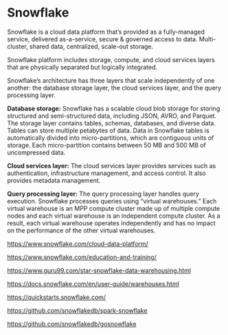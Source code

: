 # Snowflake


Snowflake is a cloud data platform that’s provided as a fully-managed service, delivered as-a-service, secure & governed access to data. Multi-cluster, shared data, centralized, scale-out storage.

Snowflake platform includes storage, compute, and cloud services layers that are physically separated but logically integrated.

Snowflake’s architecture has three layers that scale independently of one another: the database storage layer, the cloud services layer, and the query processing layer.

**Database storage:** Snowflake has a scalable cloud blob storage for storing structured and semi-structured data, including JSON, AVRO, and Parquet. The storage layer contains tables, schemas, databases, and diverse data. Tables can store multiple petabytes of data. Data in Snowflake tables is automatically divided into micro-partitions, which are contiguous units of storage. Each micro-partition contains between 50 MB and 500 MB of uncompressed data.

**Cloud services layer:** The cloud services layer provides services such as authentication, infrastructure management, and access control. It also provides metadata management.

**Query processing layer:** The query processing layer handles query execution. Snowflake processes queries using “virtual warehouses.” Each virtual warehouse is an MPP compute cluster made up of multiple compute nodes and each virtual warehouse is an independent compute cluster. As a result, each virtual warehouse operates independently and has no impact on the performance of the other virtual warehouses.


https://www.snowflake.com/cloud-data-platform/

https://www.snowflake.com/education-and-training/

https://www.guru99.com/star-snowflake-data-warehousing.html

https://docs.snowflake.com/en/user-guide/warehouses.html

https://quickstarts.snowflake.com/



https://github.com/snowflakedb/spark-snowflake

https://github.com/snowflakedb/gosnowflake
